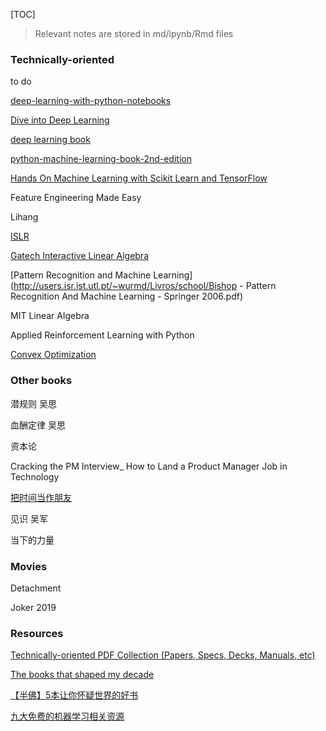 [TOC]

> Relevant notes are stored in md/ipynb/Rmd files





### Technically-oriented





to do

[deep-learning-with-python-notebooks](https://github.com/fchollet/deep-learning-with-python-notebooks)

[Dive into Deep Learning](https://www.d2l.ai/index.html)

[deep learning book](https://www.deeplearningbook.org/)

[python-machine-learning-book-2nd-edition](https://github.com/rasbt/python-machine-learning-book-2nd-edition)

[Hands On Machine Learning with Scikit Learn and TensorFlow](https://github.com/ageron/handson-ml2)





Feature Engineering Made Easy

Lihang

[ISLR](http://faculty.marshall.usc.edu/gareth-james/ISL/)

[Gatech Interactive Linear Algebra](http://textbooks.math.gatech.edu/ila/)

[Pattern Recognition and Machine Learning](http://users.isr.ist.utl.pt/~wurmd/Livros/school/Bishop - Pattern Recognition And Machine Learning - Springer  2006.pdf)

MIT Linear Algebra

Applied Reinforcement Learning with Python

[Convex Optimization](https://web.stanford.edu/~boyd/cvxbook/bv_cvxbook.pdf)



### Other books



潜规则 吴思

血酬定律 吴思

资本论

Cracking the PM Interview_ How to Land a Product Manager Job in Technology

[把时间当作朋友](https://github.com/xiaolai/time-as-a-friend)

见识 吴军

当下的力量



### Movies

Detachment

Joker 2019





### Resources



[Technically-oriented PDF Collection (Papers, Specs, Decks, Manuals, etc)](https://github.com/tpn/pdfs)

[The books that shaped my decade](https://huyenchip.com/2019/12/28/books-that-shaped-my-decade.html)

[【半佛】5本让你怀疑世界的好书](https://www.bilibili.com/video/BV1eZ4y1j7kw)

[九大免费的机器学习相关资源](https://mp.weixin.qq.com/s?__biz=MzUzMTEwODk0Ng==&mid=2247489536&idx=1&sn=00499595b1e0204b0b8751b292fc60c5&chksm=fa46dd3dcd31542bf488fced13e936c1a80d7c383fe53cad82a1f4c0c1af523725c34ab5415d&mpshare=1&scene=1&srcid=&sharer_sharetime=1577953919945&sharer_shareid=54d7b6bf73b347d381a7bff3f78b99d1&key=d2b333b7fb0e2b74aaee0caf1464640c1dcad925ccd350783d925dc8d533a9e9e8daaa336fd053b16b64291098f29532ee313a616ecc85f3b13f7e919912af545e4112322bfe384c1fe92e9130792223&ascene=1&uin=NzA3NTE3MTMz&devicetype=Windows+10&version=62070158&lang=en&exportkey=AwpGGnpLUVfBoRHUjRr2BnA%3D&pass_ticket=RjhCYX8%2BQ7Xl6PTD8rdIyfIW0nBEwVAhj%2FRezz6p4OkOZfIggHuqcuEvcUh9wBdn)

